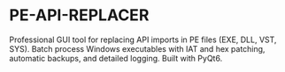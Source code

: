 # PE-API-REPLACER
Professional GUI tool for replacing API imports in PE files (EXE, DLL, VST, SYS). Batch process Windows executables with IAT and hex patching, automatic backups, and detailed logging. Built with PyQt6.
